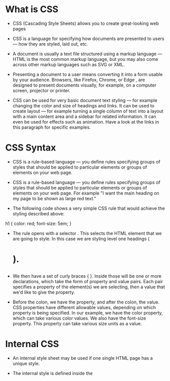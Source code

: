 # What is CSS

- CSS (Cascading Style Sheets) allows you to create great-looking web pages

- CSS is a language for specifying how documents are presented to users — how they are styled, laid out, etc.

- A document is usually a text file structured using a markup language — HTML is the most common markup language, but you may also come across other markup languages such as SVG or XML.

- Presenting a document to a user means converting it into a form usable by your audience. Browsers, like Firefox, Chrome, or Edge , are designed to present documents visually, for example, on a computer screen, projector or printer.

- CSS can be used for very basic document text styling — for example changing the color and size of headings and links. It can be used to create layout — for example turning a single column of text into a layout with a main content area and a sidebar for related information. It can even be used for effects such as animation. Have a look at the links in this paragraph for specific examples.

# CSS Syntax

- CSS is a rule-based language — you define rules specifying groups of styles that should be applied to particular elements or groups of elements on your web page.

- CSS is a rule-based language — you define rules specifying groups of styles that should be applied to particular elements or groups of elements on your web page. For example "I want the main heading on my page to be shown as large red text."

- The following code shows a very simple CSS rule that would achieve the styling described above:

h1 {
    color: red;
    font-size: 5em;
}

- The rule opens with a selector . This selects the HTML element that we are going to style. In this case we are styling level one headings (<h1>).

- We then have a set of curly braces { }. Inside those will be one or more declarations, which take the form of property and value pairs. Each pair specifies a property of the element(s) we are selecting, then a value that we'd like to give the property.

- Before the colon, we have the property, and after the colon, the value. CSS properties have different allowable values, depending on which property is being specified. In our example, we have the color property, which can take various color values. We also have the font-size property. This property can take various size units as a value.

# Internal CSS
- An internal style sheet may be used if one single HTML page has a unique style.

- The internal style is defined inside the <style> element, inside the head section.

# External CSS

- With an external style sheet, you can change the look of an entire website by changing just one file!

- Each HTML page must include a reference to the external style sheet file inside the <link> element, inside the head section.

- An external style sheet can be written in any text editor, and must be saved with a .css extension.

- The external .css file should not contain any HTML tags.

# Inline CSS

- An inline style may be used to apply a unique style for a single element.

- To use inline styles, add the style attribute to the relevant element. The style attribute can contain any CSS property

# Cascading Order

- an inline style has the highest priority, and will override external and internal styles and browser defaults.



